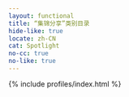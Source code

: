 ```yaml
---
layout: functional
title: “集锦分享”类别目录
hide-like: true
locate: zh-CN
cat: Spotlight
no-cc: true
no-like: true
---
```

{% include profiles/index.html %}
